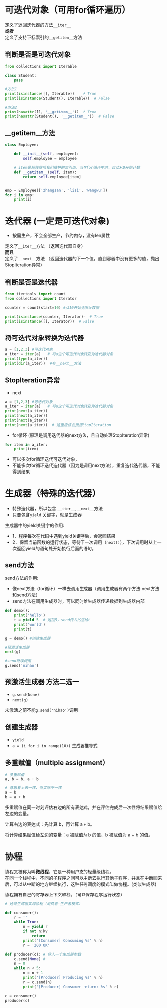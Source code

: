 # 可迭代对象（可用for循环遍历）

定义了返回迭代器的方法`__iter__` <br>
**或者** <br>
定义了支持下标索引的`__getitem__`方法

## 判断是否是可迭代对象
```python
from collections import Iterable

class Student:
    pass

#方法1
print(isinstance([], Iterable))    # True
print(isinstance(Student(), Iterable))  # False

#方法2
print(hasattr([], '__getitem__'))  # True
print(hasattr(Student(), '__getitem__'))  # False

```

## __getitem__方法
```python
class Employee:

    def __init__(self, employee):
        self.employee = employee

    # item是解释器帮我们维护的索引值，当在for循环中时，自动从0开始计数
    def __getitem__(self, item):  
        return self.employee[item]


emp = Employee(['zhangsan', 'lisi', 'wangwu'])
for i in emp:
    print(i)
```

# 迭代器 (一定是可迭代对象)
- 按需生产，不会全部生产，节约内存，没有len属性

定义了`__iter__`方法 （返回迭代器自身）<br>
**而且** <br>
定义了`__next__`方法 （返回迭代器的下一个值，直到容器中没有更多的值，抛出StopIteration异常）


## 判断是否是迭代器
```python
from itertools import count
from collections import Iterator

counter = count(start=10) #从10开始无限计数器

print(isinstance(counter, Iterator))  # True
print(isinstance([], Iterator))  # False
```

## 将可迭代对象转换为迭代器
```python
a = [1,2,3] #可迭代对象
a_iter = iter(a)   # 将a这个可迭代对象转变为迭代器对象
print(type(a_iter))
print(dir(a_iter))  #有__next__方法
```

## StopIteration异常
- next
```python
a = [1,2,3] #可迭代对象
a_iter = iter(a)   # 将a这个可迭代对象转变为迭代器对象
print(next(a_iter))
print(next(a_iter))
print(next(a_iter))
print(next(a_iter))  # 这里应该会报错StopIteration
```

- for循环 (原理是调用迭代器的next方法，且自动处理StopIteration异常)
```python
for item in a_iter:
    print(item)
```
- 可以多次for循环迭代可迭代对象，
- 不能多次for循环迭代迭代器（因为是调用next方法），重复迭代迭代器，不能得到结果

# 生成器（特殊的迭代器）
- 特殊迭代器，所以包含 `__iter__`,`__next__`方法
- 只要包含`yield` 关键字，就是生成器

生成器中的yield关键字的作用:
- 1．程序每次在代码中遇到yield关键字后，会返回结果
- 2．保留当前函数的运行状态，等待下一次调用（`next()`），下次调用时从上一次返回yield的语句处开始执行后面的语句。

## send方法
send方法的作用:
- 像next方法（for循环）一样去调用生成器（调用生成器有两个方法:next方法和send方法）
- send方法在调用生成器时，可以同时给生成器传递数据到生成器内部

```python
def demo():
    print('hello')
    t = yield 5  # 返回5，send传入的值给t
    print('world')
    print(t)

g = demo() #创建生成器

#预激活生成器 
next(g)  

#send继续调用
g.send('nihao')
```
## 预激活生成器 方法二选一
- `g.send(None)`
- `next(g)` <br>

未激活之前不能`g.send('nihao')`调用

## 创建生成器
- `yield`
- `a = (i for i in range(10))` 生成器推导式

## 多重赋值（multiple assignment）
```python
# 多重赋值
a, b = b, a + b

# 意思看上去一样，但实际不一样
a = b
b = a + b
```
多重赋值在同一时刻评估右边的所有表达式，并在评估完成后一次性将结果赋值给左边的变量。

计算右边的表达式：先计算 b，再计算 a + b。

将计算结果赋值给左边的变量：a 被赋值为 b 的值，b 被赋值为 a + b 的值。


# 协程

协程又被称为叫**微线程**，它是一种用户态的轻量级线程。<br>在同一个线程中，不同的子程序之间可以中断去执行其他子程序，并且在中断回来后，可以从中断的地方继续执行，这种任务调度的模式叫做协程。(类似生成器)

协程拥有自己的寄存器上下文和栈。（可以保存程序运行状态）

```python
# 通过生成器实现协程（消费者-生产者模式）

def consumer():
    r = ''
    while True:
        n = yield r
        if not n:kv
            return
        print('[Consumer] Consuming %s' % n)
        r = '200 OK'

def producer(c): # 传入一个生成器参数
    c.send(None) #
    n = 0
    while n < 5:
        n = n + 1
        print('[Producer] Producing %s' % n)
        r = c.send(n)
        print('[Producer] Consumer return: %s' % r)

c = consumer()
producer(c)
```
